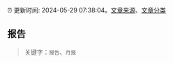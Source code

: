 :alarm_clock: 更新时间: 2024-05-29 07:38:04。[文章来源](/README.md)、[文章分类](/TAGS.md)

## 报告


> 关键字：`报告`、`月报`



